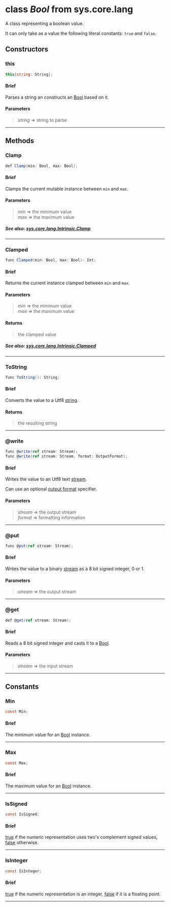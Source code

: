 # class *Bool* from sys.core.lang

A class representing a boolean value.

It can only take as a value the following literal constants: `true` and `false`.

## Constructors

### this

```C#
this{string: String};
```

#### Brief

Parses a string an constructs an [Bool][sys.core.lang.Bool] based on it.

#### Parameters
> *string* => string to parse  
***

## Methods

### Clamp

```C#
def Clamp(min: Bool, max: Bool);
```

#### Brief
Clamps the current mutable instance between `min` and `max`.

#### Parameters
> *min* => the minimum value  
> *max* => the maximum value  
##### See also: [sys.core.lang.Intrinsic.Clamp](../../sys.core/sys.core.lang.Intrinsic.api.md#clamp)
***

### Clamped

```C#
func Clamped(min: Bool, max: Bool): Int;
```

#### Brief
Returns the current instance clamped between `min` and `max`.

#### Parameters
> *min* => the minimum value  
> *max* => the maximum value  
#### Returns
> the clamped value
##### See also: [sys.core.lang.Intrinsic.Clamped](../../sys.core/sys.core.lang.Intrinsic.api.md#clamped)
***

### ToString

```C#
func ToString(): String;
```

#### Brief
Converts the value to a Utf8 [string][sys.core.lang.String].

#### Returns
> the resulting string
***

### @write

```C#
func @write(ref stream: Stream);
func @write(ref stream: Stream, format: OutputFormat);
```

#### Brief
Writes the value to an Utf8 text [stream][sys.core.Stream].

Can use an optional [output format][sys.core.OutputFormat] specifier.

#### Parameters
> *stream* => the output stream  
> *format* => formatting information  
***

### @put

```C#
func @put(ref stream: Stream);
```

#### Brief
Writes the value to a binary [stream][sys.core.Stream] as a 8 bit signed integer, 0 or 1.

#### Parameters
> *stream* => the output stream  
***

### @get

```C#
def @get(ref stream: Stream);
```

#### Brief
Reads a 8 bit signed integer and casts it to a [Bool][sys.core.lang.Bool].

#### Parameters
> *stream* => the input stream  
***

## Constants

### Min

```C#
const Min;
```

#### Brief
The minimum value for an [Bool][sys.core.lang.Bool] instance.
***

### Max

```C#
const Max;
```

#### Brief
The maximum value for an [Bool][sys.core.lang.Bool] instance.
***

### IsSigned

```C#
const IsSigned;
```

#### Brief
[true][sys.core.lang.Bool] if the numeric representation uses two's complement signed values, [false][sys.core.lang.Bool] otherwise.
***

### IsInteger

```C#
const IsInteger;
```

#### Brief
[true][sys.core.lang.Bool] if the numeric representation is an integer, [false][sys.core.lang.Bool] if it is a floating point.
***

[sys.core.lang.Bool]: ../../sys.core/numeric/sys.core.lang.Bool.api.md "sys.core.lang.Bool"
[sys.core.lang.String]: ../../sys.core/string/sys.core.lang.String.api.md "sys.core.lang.String"
[sys.core.Stream]: sys.core.Stream.api.md "sys.core.Stream"
[sys.core.OutputFormat]: sys.core.OutputFormat.api.md "sys.core.OutputFormat"
